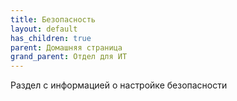 ```yaml
---
title: Безопасность
layout: default
has_children: true
parent: Домашняя страница
grand_parent: Отдел для ИТ
---
```


Раздел с информацией о настройке безопасности
